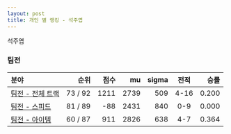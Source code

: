 ```yaml
---
layout: post
title: 개인 별 랭킹 - 석주엽
---
```


석주엽


### 팀전

| 분야 | 순위 | 점수 | mu | sigma | 전적 | 승률 |
|:---|---:|---:|---:|---:|:---:|---:|
| [팀전 - 전체 트랙](../team-full) | 73 / 92 | 1211 | 2739 | 509 | 4-16 | 0.200 |
| [팀전 - 스피드](../team-speed) | 81 / 89 | -88 | 2431 | 840 | 0-9 | 0.000 |
| [팀전 - 아이템](../team-item) | 60 / 87 | 911 | 2826 | 638 | 4-7 | 0.364 |
